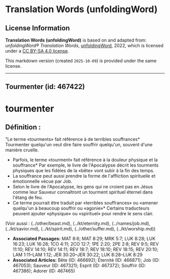 # Translation Words (unfoldingWord)

## License Information

**Translation Words (unfoldingWord)** is based on and adapted from: _unfoldingWord® Translation Words_, [unfoldingWord](https://unfoldingword.org/utw), 2022, which is licensed under a [CC BY-SA 4.0 license](https://creativecommons.org/licenses/by-sa/4.0/legalcode.en).

This markdown version (created `2025-10-09`) is provided under the same license.



--------------------------------

## Tourmenter (id: 467422)

tourmenter
==========

Définition :
------------

"Le terme «tourments» fait référence à de terribles souffrances\* Tourmenter quelqu'un veut dire faire souffrir quelqu'un, souvent d'une manière cruelle.

* Parfois, le terme «tourment» fait référence à la douleur physique et la souffrance\* Par exemple, le livre de l'Apocalypse décrit les tourments physiques que les fidèles de la «bête» vont subir à la fin des temps.
* La souffrance peut aussi prendre la forme de l'affliction spirituelle et émotionnelle vécue par Job.
* Selon le livre de l'Apocalypse, les gens qui ne croient pas en Jésus comme leur Sauveur connaîtront un tourment spirituel éternel dans l'étang de feu.
* Ce terme pourrait être traduit par «terribles souffrances» ou «amener quelqu'un à beaucoup souffrir ou «agonie»\* Certains traducteurs peuvent ajouter «physique» ou «spirituel» pour rendre le sens clair.

(Voir aussi : (../other/beast.md), (../kt/eternity.md), (../names/job.md), (../kt/savior.md), (../kt/spirit.md), (../other/suffer.md), (../kt/worship.md))

* **Associated Passages:** MAT 8:6; MAT 8:29; MRK 5:7; LUK 8:28; LUK 16:23; LUK 16:28; 1CO 4:11; 2CO 12:7; 1PE 2:20; 2PE 2:8; REV 9:5; REV 11:10; REV 14:10; REV 14:11; REV 18:7; REV 18:10; REV 18:15; REV 20:10; LAM 1:11–LAM 1:12; JER 30:20–JER 30:22; LUK 8:28–LUK 8:29
* **Associated Articles:** Bête (ID: 466692); Éternité (ID: 466871); Job (ID: 467053); Sauveur (ID: 467321); Esprit (ID: 467372); Souffrir (ID: 467386); Adorer (ID: 467465)

